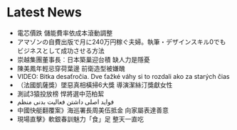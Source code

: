 # Latest News
-  電芯價跌 儲能費率依成本滾動調整
-  アマゾンの自費出版で月に240万円稼ぐ夫婦。執筆・デザインスキル0でもビジネスとして成功させる方法
-  崇越集團董事長︰日本築巢迎台積 缺人力是隱憂
-  陳美鳳年輕忌穿荷葉邊 前衛造型被嫌醜
-  VIDEO: Bitka desaťročia. Dve ťažké váhy si to rozdali ako za starých čias
-  （法國凱薩獎）墜惡真相橫掃6大獎 導演潔絲汀獎獻女性
-  測試3猿投放榜 悍將選中范柏絜
-  فواید اصلی داشتن فعالیت بدنی منظم
-  中國快艇翻覆案》海巡署長周美伍抵金 向家屬表達善意
-  現場直擊》軟銀春訓魅力「食」足 整天一直吃
